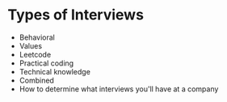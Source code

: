 # Types of Interviews

- Behavioral
- Values
- Leetcode
- Practical coding
- Technical knowledge
- Combined
- How to determine what interviews you'll have at a company
